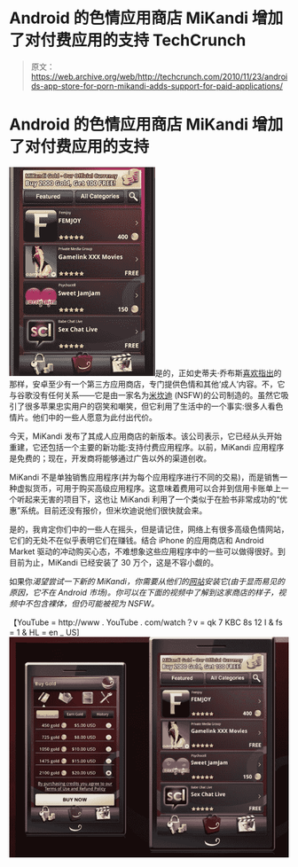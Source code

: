 # Android 的色情应用商店 MiKandi 增加了对付费应用的支持 TechCrunch

> 原文：<https://web.archive.org/web/http://techcrunch.com/2010/11/23/androids-app-store-for-porn-mikandi-adds-support-for-paid-applications/>

# Android 的色情应用商店 MiKandi 增加了对付费应用的支持

![](img/fa4f23bc5ef0dcd30fd1863ad866f722.png)是的，正如史蒂夫·乔布斯[喜欢指出](https://web.archive.org/web/20230202220046/https://techcrunch.com/2010/04/08/steve-jobs-on-why-the-iphone-doesnt-allow-unsigned-apps-they-dont-want-a-porn-store/)的那样，安卓至少有一个第三方应用商店，专门提供色情和其他‘成人’内容。不，它与谷歌没有任何关系——它是由一家名为[米坎迪](https://web.archive.org/web/20230202220046/http://www.mikandi.com/) (NSFW)的公司制造的。虽然它吸引了很多苹果忠实用户的窃笑和嘲笑，但它利用了生活中的一个事实:很多人看色情片。他们中的一些人愿意为此付出代价。

今天，MiKandi 发布了其成人应用商店的新版本。该公司表示，它已经从头开始重建，它还包括一个主要的新功能:支持付费应用程序。以前，MiKandi 应用程序是免费的；现在，开发商将能够通过广告以外的渠道创收。

MiKandi 不是单独销售应用程序(并为每个应用程序进行不同的交易)，而是销售一种虚拟货币，可用于购买高级应用程序。这意味着费用可以合并到信用卡账单上一个听起来无害的项目下，这也让 MiKandi 利用了一个类似于在脸书非常成功的“优惠”系统。目前还没有报价，但米坎迪说他们很快就会来。

是的，我肯定你们中的一些人在摇头，但是请记住，网络上有很多高级色情网站，它们的无处不在似乎表明它们在赚钱。结合 iPhone 的应用商店和 Android Market 驱动的冲动购买心态，不难想象这些应用程序中的一些可以做得很好。到目前为止，MiKandi 已经安装了 30 万个，这是不容小觑的。

如果你*渴望尝试一下新的 MiKandi，你需要从他们的[网站](https://web.archive.org/web/20230202220046/http://www.mikandi.com/)安装它(由于显而易见的原因，它不在 Android 市场)。你可以在下面的视频中了解到这家商店的样子，视频中不包含裸体，但仍可能被视为 NSFW。*

【YouTube = http://www . YouTube . com/watch？v = qk 7 KBC 8s 12 I & fs = 1 & HL = en _ US]
![](img/6b8fff7e19ada596c6f640e371da3daf.png)